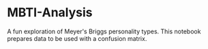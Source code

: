 # MBTI-Analysis
A fun exploration  of Meyer's Briggs personality types. This notebook prepares data to be used with a confusion matrix. 
